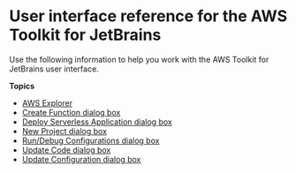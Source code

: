 # User interface reference for the AWS Toolkit for JetBrains<a name="ui-reference"></a>

Use the following information to help you work with the AWS Toolkit for JetBrains user interface\.

**Topics**
+ [AWS Explorer](aws-explorer.md)
+ [Create Function dialog box](create-function-dialog.md)
+ [Deploy Serverless Application dialog box](deploy-serverless-application-dialog.md)
+ [New Project dialog box](new-project-dialog.md)
+ [Run/Debug Configurations dialog box](run-debug-configurations-dialog.md)
+ [Update Code dialog box](update-code-dialog.md)
+ [Update Configuration dialog box](update-configuration-dialog.md)